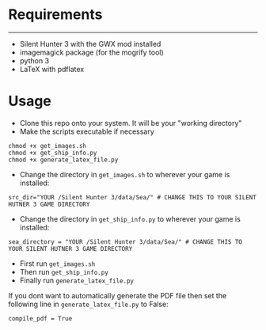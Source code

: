 # Requirements
----
- Silent Hunter 3 with the GWX mod installed
- imagemagick package (for the mogrify tool)
- python 3
- LaTeX with pdflatex

# Usage
- Clone this repo onto your system. It will be your "working directory"
- Make the scripts executable if necessary
```
chmod +x get_images.sh
chmod +x get_ship_info.py
chmod +x generate_latex_file.py
```

- Change the directory in ```get_images.sh``` to wherever your game is installed:

```src_dir="YOUR /Silent Hunter 3/data/Sea/" # CHANGE THIS TO YOUR SILENT HUTNER 3 GAME DIRECTORY```

- Change the directory in ```get_ship_info.py``` to wherever your game is installed:


```sea_directory = "YOUR /Silent Hunter 3/data/Sea/" # CHANGE THIS TO YOUR SILENT HUTNER 3 GAME DIRECTORY```

- First run ```get_images.sh```
- Then run ```get_ship_info.py```
- Finally run ```generate_latex_file.py```

If you dont want to automatically generate the PDF file then set the following line in ```generate_latex_file.py``` to False:

```compile_pdf = True```
